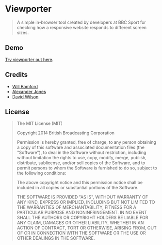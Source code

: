# Viewporter

> A simple in-browser tool created by developers at BBC Sport for checking how a responsive website responds to different screen sizes.

## Demo

[Try viewporter out here](http://bbc-sport.github.io/viewporter).

## Credits

* [Will Bamford](https://twitter.com/WebSeed)
* [Alexander Jones](https://twitter.com/Itsaljones)
* [David Wilson](https://twitter.com/nameswilson)

## License

> The MIT License (MIT)
>
> Copyright 2014 British Broadcasting Corporation
>
> Permission is hereby granted, free of charge, to any person obtaining a copy of
> this software and associated documentation files (the "Software"), to deal in
> the Software without restriction, including without limitation the rights to
> use, copy, modify, merge, publish, distribute, sublicense, and/or sell copies of
> the Software, and to permit persons to whom the Software is furnished to do so,
> subject to the following conditions:
>
> The above copyright notice and this permission notice shall be included in all
> copies or substantial portions of the Software.
>
> THE SOFTWARE IS PROVIDED "AS IS", WITHOUT WARRANTY OF ANY KIND, EXPRESS OR
> IMPLIED, INCLUDING BUT NOT LIMITED TO THE WARRANTIES OF MERCHANTABILITY, FITNESS
> FOR A PARTICULAR PURPOSE AND NONINFRINGEMENT. IN NO EVENT SHALL THE AUTHORS OR
> COPYRIGHT HOLDERS BE LIABLE FOR ANY CLAIM, DAMAGES OR OTHER LIABILITY, WHETHER
> IN AN ACTION OF CONTRACT, TORT OR OTHERWISE, ARISING FROM, OUT OF OR IN
> CONNECTION WITH THE SOFTWARE OR THE USE OR OTHER DEALINGS IN THE SOFTWARE.
